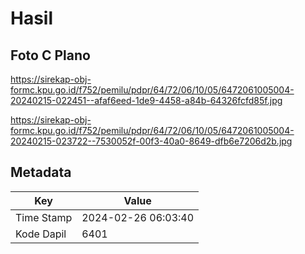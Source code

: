 # Hasil

## Foto C Plano

https://sirekap-obj-formc.kpu.go.id/f752/pemilu/pdpr/64/72/06/10/05/6472061005004-20240215-022451--afaf6eed-1de9-4458-a84b-64326fcfd85f.jpg

https://sirekap-obj-formc.kpu.go.id/f752/pemilu/pdpr/64/72/06/10/05/6472061005004-20240215-023722--7530052f-00f3-40a0-8649-dfb6e7206d2b.jpg


## Metadata

| Key        | Value               |
| ---------- | ------------------- |
| Time Stamp | 2024-02-26 06:03:40 |
| Kode Dapil | 6401                |



